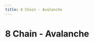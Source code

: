 ```yaml
---
title: 8 Chain - Avalanche
---
```

<ClientOnly><AssetLoader :reloadOnce="true" />
# 8 Chain - Avalanche

<br><br><GameSlides :jsonFileToLoad="'tailing/8chain_avalanche_b_nov2.json'" :useRandomSeed="false" :useManualData="false" :replay="true"></GameSlides>

</ClientOnly>
